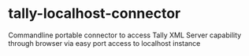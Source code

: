 # tally-localhost-connector
Commandline portable connector to access Tally XML Server capability through browser via easy port access to localhost instance
